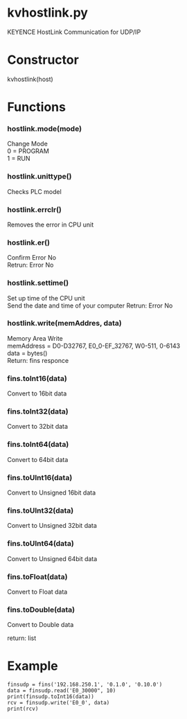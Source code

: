 # kvhostlink.py
KEYENCE HostLink Communication for UDP/IP

# Constructor
kvhostlink(host)

# Functions
### hostlink.mode(mode)
Change Mode  
0 = PROGRAM  
1 = RUN  

### hostlink.unittype()
Checks PLC model  

### hostlink.errclr()
Removes the error in CPU unit  

### hostlink.er()
Confirm Error No  
Retrun: Error No

### hostlink.settime()
Set up time of the CPU unit  
Send the date and time of your computer
Retrun: Error No

### hostlink.write(memAddres, data)
Memory Area Write  
memAddress = D0-D32767, E0_0-EF_32767, W0-511, 0-6143  
data = bytes()  
Return: fins responce

### fins.toInt16(data)
Convert to 16bit data  
### fins.toInt32(data)
Convert to 32bit data  
### fins.toInt64(data)
Convert to 64bit data  
### fins.toUInt16(data)
Convert to Unsigned 16bit data  
### fins.toUInt32(data)
Convert to Unsigned 32bit data  
### fins.toUInt64(data)
Convert to Unsigned 64bit data  
### fins.toFloat(data)
Convert to Float data  
### fins.toDouble(data)
Convert to Double data  

 return: list
 

# Example
```
finsudp = fins('192.168.250.1', '0.1.0', '0.10.0')
data = finsudp.read('E0_30000", 10)
print(finsudp.toInt16(data))
rcv = finsudp.write('E0_0', data)
print(rcv)
```
